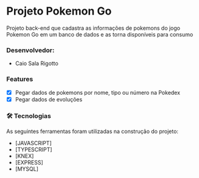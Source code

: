 # Projeto Pokemon Go

Projeto back-end que cadastra as informações de pokemons do jogo Pokemon Go em um banco de dados e as torna disponíveis para consumo

### Desenvolvedor: 
- Caio Sala Rigotto

### Features

- [x] Pegar dados de pokemons por nome, tipo ou número na Pokedex
- [x] Pegar dados de evoluções 

### 🛠 Tecnologias

As seguintes ferramentas foram utilizadas na construção do projeto:

- [JAVASCRIPT]
- [TYPESCRIPT]
- [KNEX]
- [EXPRESS]
- [MYSQL]
